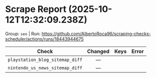# Scrape Report (2025-10-12T12:32:09.238Z)

Group: `seo`  |  Run: https://github.com/AlbertoRoca96/scraping-checks-scheduler/actions/runs/18443944675

| Check | Changed | Keys | Error |
|---|:---:|:--|:--|
| `playstation_blog_sitemap_diff` | — |  |  |
| `nintendo_us_news_sitemap_diff` | — |  |  |
